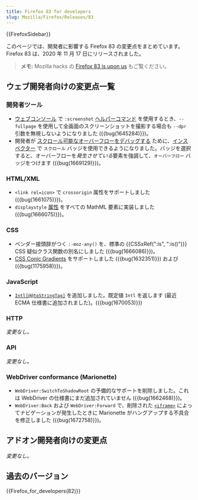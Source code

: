 ```yaml
---
title: Firefox 83 for developers
slug: Mozilla/Firefox/Releases/83
---
```


{{FirefoxSidebar}}

このページでは、開発者に影響する Firefox 83 の変更点をまとめています。Firefox 83 は、2020 年 11 月 17 日にリリースされました。

> **メモ:** Mozilla hacks の [Firefox 83 is upon us](https://hacks.mozilla.org/2020/11/firefox-83-is-upon-us/) もご覧ください。

## ウェブ開発者向けの変更点一覧

### 開発者ツール

- [ウェブコンソール](/ja/docs/Tools/Web_Console) で `:screenshot` [ヘルパーコマンド](/ja/docs/Tools/Web_Console/Helpers) を使用するとき、`--fullpage` を使用して全画面のスクリーンショットを撮影する場合も `--dpr` 引数を無視しないようになりました ({{bug(1645284)}})。
- 開発者が [スクロール可能なオーバーフローをデバッグする](/ja/docs/Tools/Page_Inspector/How_to/Debug_Scrollable_Overflow) ために、[インスペクター](/ja/docs/Tools/Page_Inspector) で `スクロール` バッジを使用できるようになりました。バッジを選択すると、オーバーフローを*発生させている*要素を強調して、`オーバーフロー` バッジをつけます ({{bug(1669129)}})。

### HTML/XML

- `<link rel=icon>` で `crossorigin` 属性をサポートしました ({{bug(1661075)}})。
- `displaystyle` [属性](/ja/docs/Web/MathML/Attribute) をすべての MathML 要素に実装しました ({{bug(1666075)}})。

### CSS

- ベンダー接頭辞がつく `:-moz-any()` を、標準の {{CSSxRef(":is", ":is()")}} CSS 疑似クラス関数の別名にしました ({{bug(1666086)}})。
- [CSS Conic Gradients](/ja/docs/Web/CSS/conic-gradient) をサポートしました ({{bug(1632351)}}) および ({{bug(1175958)}})。

### JavaScript

- [`Intl[@@toStringTag]`](/ja/docs/Web/JavaScript/Reference/Global_Objects/Intl/@@toStringTag) を追加しました。既定値 `Intl` を返します (最近 ECMA 仕様書に追加されました)。({{bug(1670053)}})

### HTTP

_変更なし。_

### API

_変更なし。_

### WebDriver conformance (Marionette)

- `WebDriver:SwitchToShadowRoot` の予備的なサポートを削除しました。これは WebDriver の仕様書にまだ追加されていません ({{bug(1662468)}})。
- `WebDriver:Back` および `WebDriver:Forward` で、削除された [`<iframe>`](/ja/docs/Web/HTML/Element/iframe) によってナビゲーションが発生したときに Marionette がハングアップする不具合を修正しました ({{bug(1672758)}})。

## アドオン開発者向けの変更点

_変更なし。_

## 過去のバージョン

{{Firefox_for_developers(82)}}
